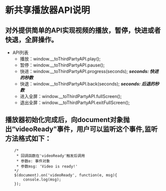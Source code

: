 # 新共享播放器API说明
## 对外提供简单的API实现视频的播放，暂停，快进或者快退，全屏操作。
+ API列表
  - 播放：window.__toThirdPartyAPI.play();
  - 暂停：window.__toThirdPartyAPI.pause();
  - 快进：window.__toThirdPartyAPI.progress(seconds);  ***seconds: 快进的秒数***
  - 快退：window.__toThirdPartyAPI.back(seconds);  ***seconds: 后退的秒数***
  - 进入全屏：window.__toThirdPartyAPI.fullScreen();  
  - 退出全屏：window.__toThirdPartyAPI.exitFullScreen(); 

## 播放器初始化完成后，向document对象抛出“videoReady"事件，用户可以监听这个事件,监听方法格式如下：
```
    /*
     * 回调函数在'videoReady'触发后调用
     * 参数e: 事件对象
     * 参数msg: 'Video is ready!'
    */
    $(document).on('videoReady', function(e, msg){
        console.log(msg); 
    });
```
